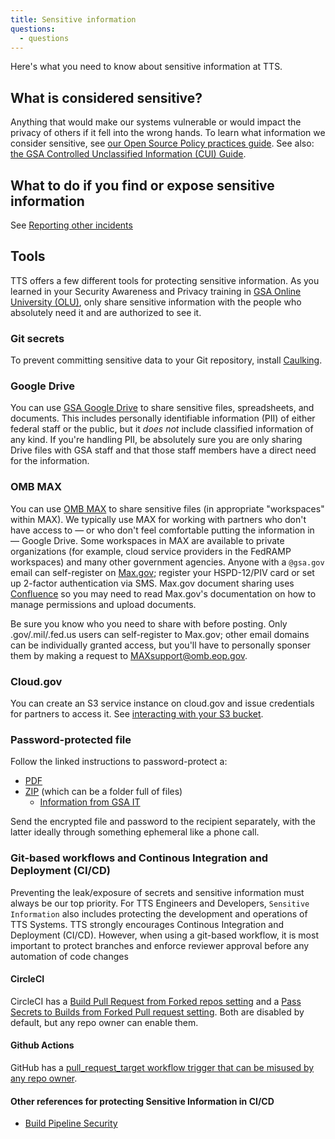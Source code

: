 ```yaml
---
title: Sensitive information
questions:
  - questions
---
```


Here's what you need to know about sensitive information at TTS.

## What is considered sensitive?

Anything that would make our systems vulnerable or would impact the privacy of others if it fell into the wrong hands. To learn what information we consider sensitive, see [our Open Source Policy practices guide](https://github.com/18F/open-source-policy/blob/master/practice.md#protecting-sensitive-information). See also: [the GSA Controlled Unclassified Information (CUI) Guide](https://insite.gsa.gov/employee-resources/information-technology/security-and-privacy/controlled-unclassified-information-cui/cui-guide).

## What to do if you find or expose sensitive information
See [Reporting other incidents](https://handbook.tts.gsa.gov/security-incidents/#reporting-other-incidents)

## Tools
TTS offers a few different tools for protecting sensitive information. As you learned in your Security Awareness and Privacy training in [GSA Online University (OLU)](https://gsaolu.gsa.gov), only share sensitive information with the people who absolutely need it and are authorized to see it.

### Git secrets

To prevent committing sensitive data to your Git repository, install [Caulking](https://github.com/cloud-gov/caulking).

### Google Drive

You can use [GSA Google Drive](../google-drive/) to share sensitive files, spreadsheets, and documents. This includes personally identifiable information (PII) of either federal staff or the public, but it _does not_ include classified information of any kind. If you're handling PII, be absolutely sure you are only sharing Drive files with GSA staff and that those staff members have a direct need for the information.

### OMB MAX

You can use [OMB MAX](https://max.omb.gov/) to share sensitive files (in appropriate "workspaces" within MAX). We typically use MAX for working with partners who don't have access to — or who don't feel comfortable putting the information in — Google Drive. Some workspaces in MAX are available to private organizations (for example, cloud service providers in the FedRAMP workspaces) and many other government agencies. Anyone with a `@gsa.gov` email can self-register on [Max.gov](https://portal.max.gov/portal/home); register your HSPD-12/PIV card or set up 2-factor authentication via SMS. Max.gov document sharing uses [Confluence](https://www.atlassian.com/software/confluence) so you may need to read Max.gov's documentation on how to manage permissions and upload documents.

Be sure you know who you need to share with before posting. Only .gov/.mil/.fed.us users can self-register to Max.gov; other email domains can be individually granted access, but you'll have to personally sponser them by making a request to MAXsupport@omb.eop.gov.

### Cloud.gov

You can create an S3 service instance on cloud.gov and issue credentials for partners to access it. See [interacting with your S3 bucket](https://cloud.gov/docs/services/s3/#interacting-with-your-s3-bucket-from-outside-cloud-gov).

### Password-protected file

Follow the linked instructions to password-protect a:

- [PDF](https://support.apple.com/guide/preview/password-protect-a-pdf-prvw587dd90f/mac)
- [ZIP](https://osxdaily.com/2012/01/07/set-zip-password-mac-os-x/) (which can be a folder full of files)
  - [Information from GSA IT](https://insite.gsa.gov/employee-resources/information-technology/do-it-yourself-self-help/google-g-suite-apps/email-with-gmail/how-to-create-fipscompliant-zip-files)

Send the encrypted file and password to the recipient separately, with the latter ideally through something ephemeral like a phone call.

### Git-based workflows and Continous Integration and Deployment (CI/CD)

Preventing the leak/exposure of secrets and sensitive information must always be our top priority. For TTS Engineers and Developers, `Sensitive Information` also includes protecting the development and operations of TTS Systems. TTS strongly encourages Continous Integration and Deployment (CI/CD). However, when using a git-based workflow, it is most important to protect branches and enforce reviewer approval before any automation of code changes 

#### CircleCI
CircleCI has a [Build Pull Request from Forked repos setting](https://circleci.com/docs/2.0/oss/#build-pull-requests-from-forked-repositories) and a [Pass Secrets to Builds from Forked Pull request setting](https://circleci.com/docs/2.0/oss/#pass-secrets-to-builds-from-forked-pull-requests). Both are disabled by default, but any repo owner can enable them.

#### Github Actions
GitHub has a [pull_request_target workflow trigger that can be misused by any repo owner](https://securitylab.github.com/research/github-actions-preventing-pwn-requests).

#### Other references for protecting Sensitive Information in CI/CD
* [Build Pipeline Security](https://sprocketfox.io/xssfox/2021/01/18/pipeline/)
